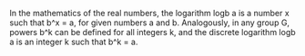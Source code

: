 In the mathematics of the real numbers, the logarithm logb a is a number x such that b^x = a, for given numbers a and b. Analogously, in any group G, powers b^k can be defined for all integers k, and the discrete logarithm logb a is an integer k such that b^k = a.
